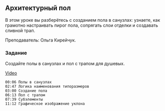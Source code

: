 ## Архитектурный пол

В этом уроке вы разберётесь с созданием пола в санузлах: узнаете, как грамотно настраивать пирог пола, сопрягать слои отделки и создавать сливной трап.

Преподаватель: Ольга Кирейчук.

### Задание

Создайте полы в санузлах и пол с трапом для душевых.

[Video](https://player.softculture.cc/embed/RVP/RVP_11.26.02_L2-4_Floors)

``` chapters
00:06 Полы в санузлах
02:47 Логика наименования типоразмеров
03:00 Создание пола
06:13 Пол с трапом
07:39 Субэлементы
11:12 Графическое изображение уклона
```
